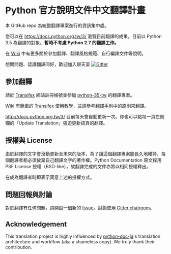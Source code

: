 # Python 官方說明文件中文翻譯計畫

本 GitHub repo 為統整翻譯專案進行的資訊集中處。

您可以在 <https://docs.python.org.tw/3/> 瀏覽目前翻譯的成果。目前以 Python 3.5 為翻譯的對象。**暫時不考慮 Python 2.7 的翻譯工作。**


在 [Wiki] 中有更多關於參加翻譯、翻譯風格規範、自行編譯文件等說明。

想問問題、認識翻譯同好，歡迎加入聊天室 [![Gitter](https://badges.gitter.im/Join%20Chat.svg)](https://gitter.im/python-doc-tw/python-doc-tw)



## 參加翻譯

請於 [Transifex] 網站註冊帳號並參加 [python-35-tw] 的翻譯專案。

[Wiki] 有簡單的 [Transifex 使用教學](https://github.com/python-doc-tw/python-doc-tw/wiki/How-to-translate-%28on-Transifex%29)，並請參考[翻譯手則](https://github.com/python-doc-tw/python-doc-tw/wiki/Translation-guideline)中的原則來翻譯。

<http://docs.python.org.tw/3/> 目前每天會自動更新一次。你也可以點每一頁左側欄的「Update Translation」強迫更新該頁的翻譯。



## 授權與 License

由於翻譯的文字會滾動更新至未來的版本，為了讓這個翻譯專案能長久地維持，每個翻譯者都必須放棄自己翻譯文字的著作權。Python Documentation 原文採用 PSF License 授權（BSD-like），故翻譯完成的文件亦將以相同授權釋出。

在成為翻譯者時即表示同意上述的授權方式。



## 問題回報與討論

對於翻譯有任何問題，請開設一個新的 [Issue](https://github.com/python-doc-tw/python-doc-tw/issues)。討論使用 [Gitter chatroom]。


## Acknowledgement

This translation project is highly influenced by [python-doc-ja]'s translation architecture and workflow (aka a shameless copy). We truly thank their contribution.

[wiki]: https://github.com/python-doc-tw/python-doc-tw/wiki
[Gitter chatroom]: https://gitter.im/python-doc-tw/python-doc-tw
[Transifex]: https://www.transifex.com/
[python-35-tw]: https://www.transifex.com/python-tw-doc/python-35-tw/
[python-doc-ja]: https://github.com/python-doc-ja/python-doc-ja
